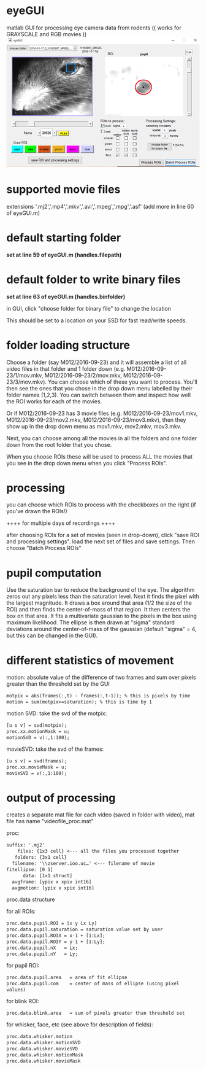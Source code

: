 # eyeGUI
matlab GUI for processing eye camera data from rodents
(( works for GRAYSCALE and RGB movies ))
![Alt text](/GUIscreenshot.PNG?raw=true "gui screenshot")

# supported movie files
extensions '.mj2','.mp4','.mkv','.avi','.mpeg','.mpg','.asf' (add more in line 60 of eyeGUI.m)

# default starting folder
**set at line 59 of eyeGUI.m (handles.filepath)**

# default folder to write binary files
**set at line 63 of eyeGUI.m (handles.binfolder)**

in GUI, click "choose folder for binary file" to change the location

This should be set to a location on your SSD for fast read/write speeds.


# folder loading structure
Choose a folder (say M012/2016-09-23) and it will assemble a list of all video files in that folder and 1 folder down (e.g. M012/2016-09-23/1/mov.mkv, M012/2016-09-23/2/mov.mkv, M012/2016-09-23/3/mov.mkv). You can choose which of these you want to process. You'll then see the ones that you chose in the drop down menu labelled by their folder names (1,2,3). You can switch between them and inspect how well the ROI works for each of the movies.

Or if M012/2016-09-23 has 3 movie files (e.g. M012/2016-09-23/mov1.mkv, M012/2016-09-23/mov2.mkv, M012/2016-09-23/mov3.mkv), then they show up in the drop down menu as mov1.mkv, mov2.mkv, mov3.mkv.

Next, you can choose among all the movies in all the folders and one folder down from the root folder that you chose.

When you choose ROIs these will be used to process ALL the movies that you see in the drop down menu when you click "Process ROIs".

# processing
you can choose which ROIs to process with the checkboxes on the right (if you've drawn the ROIs!)

++++ for multiple days of recordings ++++

after choosing ROIs for a set of movies (seen in drop-down), click "save ROI and processing settings". load the next set of files and save settings. Then choose "Batch Process ROIs"

# pupil computation

Use the saturation bar to reduce the background of the eye. The algorithm zeros out any pixels less than the saturation level. Next it finds the pixel with the largest magnitude. It draws a box around that area (1/2 the size of the ROI) and then finds the center-of-mass of that region. It then centers the box on that area. It fits a multivariate gaussian to the pixels in the box using maximum likelihood. The ellipse is then drawn at "sigma" standard deviations around the center-of-mass of the gaussian (default "sigma" = 4, but this can be changed in the GUI).

# different statistics of movement
motion: absolute value of the difference of two frames and sum over pixels greater than the threshold set by the GUI 
	
	motpix = abs(frames(:,t) - frames(:,t-1)); % this is pixels by time
	motion = sum(motpix>=saturation); % this is time by 1

motion SVD: take the svd of the motpix: 
	
	[u s v] = svd(motpix);
	proc.xx.motionMask = u;
	motionSVD = v(:,1:100);

movieSVD: take the svd of the frames:
	
	[u s v] = svd(frames);
	proc.xx.movieMask = u;
	movieSVD = v(:,1:100);
                  
# output of processing
creates a separate mat file for each video (saved in folder with video), mat file has name "videofile_proc.mat"

proc:
	
	suffix: '.mj2'     
        files: {1x3 cell} <--- all the files you processed together 
       folders: {3x1 cell}
      filename: '\\zserver.ioo.uc…' <--- filename of movie
    fitellipse: [0 1]          
          data: [1x1 struct]
      avgframe: [ypix x xpix int16]
      avgmotion: [ypix x xpix int16]

proc.data structure

for all ROIs:

	proc.data.pupil.ROI = [x y Lx Ly]
	proc.data.pupil.saturation = saturation value set by user
	proc.data.pupil.ROIX = x-1 + [1:Lx];
	proc.data.pupil.ROIY = y-1 + [1:Ly];
	proc.data.pupil.nX   = Lx;
	proc.data.pupil.nY   = Ly;

for pupil ROI:

	proc.data.pupil.area   = area of fit ellipse
	proc.data.pupil.com    = center of mass of ellipse (using pixel values)

for blink ROI:

	proc.data.blink.area   = sum of pixels greater than threshold set
	
for whisker, face, etc (see above for description of fields):

	proc.data.whisker.motion
	proc.data.whisker.motionSVD
	proc.data.whisker.movieSVD
	proc.data.whisker.motionMask
	proc.data.whisker.movieMask


